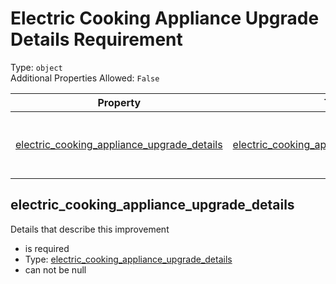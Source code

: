 
Electric Cooking Appliance Upgrade Details Requirement
======================================================
  
Type: `object`  
Additional Properties Allowed: `False`  
  

|Property|Type|Required|Format|Title|
| :---: | :---: | :---: | :---: | :---: |
|[electric_cooking_appliance_upgrade_details](#electric_cooking_appliance_upgrade_details)|[electric_cooking_appliance_upgrade_details](electric_cooking_appliance_upgrade_details.md)|:white_check_mark:||Electric Cooking Appliance Upgrade Details|

## electric_cooking_appliance_upgrade_details
  
Details that describe this improvement  
  

- is required
- Type: [electric_cooking_appliance_upgrade_details](electric_cooking_appliance_upgrade_details.md)
- can not be null

